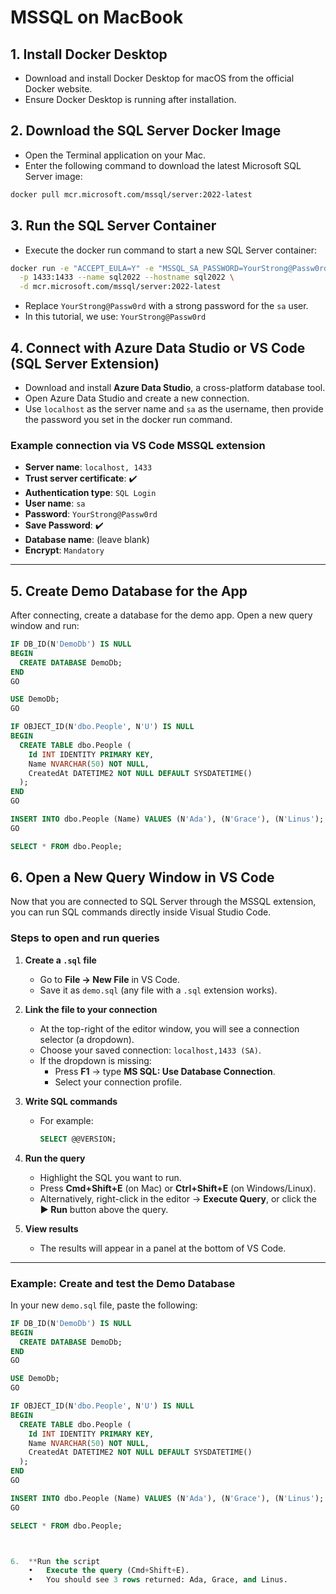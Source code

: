 # MSSQL on MacBook

## 1. Install Docker Desktop

- Download and install Docker Desktop for macOS from the official Docker website.
- Ensure Docker Desktop is running after installation.

## 2. Download the SQL Server Docker Image

- Open the Terminal application on your Mac.
- Enter the following command to download the latest Microsoft SQL Server image:

```bash
docker pull mcr.microsoft.com/mssql/server:2022-latest
```

## 3. Run the SQL Server Container

- Execute the docker run command to start a new SQL Server container:

```bash
docker run -e "ACCEPT_EULA=Y" -e "MSSQL_SA_PASSWORD=YourStrong@Passw0rd" \
  -p 1433:1433 --name sql2022 --hostname sql2022 \
  -d mcr.microsoft.com/mssql/server:2022-latest
```

- Replace `YourStrong@Passw0rd` with a strong password for the `sa` user.  
- In this tutorial, we use: `YourStrong@Passw0rd`

## 4. Connect with Azure Data Studio or VS Code (SQL Server Extension)

- Download and install **Azure Data Studio**, a cross-platform database tool.  
- Open Azure Data Studio and create a new connection.  
- Use `localhost` as the server name and `sa` as the username, then provide the password you set in the docker run command.

### Example connection via VS Code MSSQL extension

- **Server name**: `localhost, 1433`  
- **Trust server certificate**: ✔️  
- **Authentication type**: `SQL Login`  
- **User name**: `sa`  
- **Password**: `YourStrong@Passw0rd`  
- **Save Password**: ✔️  
- **Database name**: (leave blank)  
- **Encrypt**: `Mandatory`  

---

## 5. Create Demo Database for the App

After connecting, create a database for the demo app. Open a new query window and run:

```sql
IF DB_ID(N'DemoDb') IS NULL
BEGIN
  CREATE DATABASE DemoDb;
END
GO

USE DemoDb;
GO

IF OBJECT_ID(N'dbo.People', N'U') IS NULL
BEGIN
  CREATE TABLE dbo.People (
    Id INT IDENTITY PRIMARY KEY,
    Name NVARCHAR(50) NOT NULL,
    CreatedAt DATETIME2 NOT NULL DEFAULT SYSDATETIME()
  );
END
GO

INSERT INTO dbo.People (Name) VALUES (N'Ada'), (N'Grace'), (N'Linus');
GO

SELECT * FROM dbo.People;
```

## 6. Open a New Query Window in VS Code

Now that you are connected to SQL Server through the MSSQL extension, you can run SQL commands directly inside Visual Studio Code.

### Steps to open and run queries

1. **Create a `.sql` file**
   - Go to **File → New File** in VS Code.
   - Save it as `demo.sql` (any file with a `.sql` extension works).

2. **Link the file to your connection**
   - At the top-right of the editor window, you will see a connection selector (a dropdown).
   - Choose your saved connection: `localhost,1433 (SA)`.
   - If the dropdown is missing:
     - Press **F1** → type **MS SQL: Use Database Connection**.
     - Select your connection profile.

3. **Write SQL commands**
   - For example:
     ```sql
     SELECT @@VERSION;
     ```

4. **Run the query**
   - Highlight the SQL you want to run.
   - Press **Cmd+Shift+E** (on Mac) or **Ctrl+Shift+E** (on Windows/Linux).
   - Alternatively, right-click in the editor → **Execute Query**, or click the **▶ Run** button above the query.

5. **View results**
   - The results will appear in a panel at the bottom of VS Code.

---

### Example: Create and test the Demo Database

In your new `demo.sql` file, paste the following:

```sql
IF DB_ID(N'DemoDb') IS NULL
BEGIN
  CREATE DATABASE DemoDb;
END
GO

USE DemoDb;
GO

IF OBJECT_ID(N'dbo.People', N'U') IS NULL
BEGIN
  CREATE TABLE dbo.People (
    Id INT IDENTITY PRIMARY KEY,
    Name NVARCHAR(50) NOT NULL,
    CreatedAt DATETIME2 NOT NULL DEFAULT SYSDATETIME()
  );
END
GO

INSERT INTO dbo.People (Name) VALUES (N'Ada'), (N'Grace'), (N'Linus');
GO

SELECT * FROM dbo.People;



6.	**Run the script
	•	Execute the query (Cmd+Shift+E).
	•	You should see 3 rows returned: Ada, Grace, and Linus.
